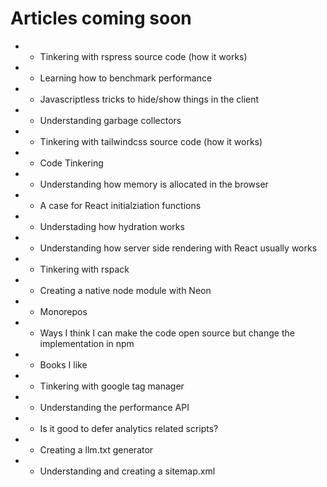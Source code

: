 # Articles coming soon

- - Tinkering with rspress source code (how it works)
- - Learning how to benchmark performance
- - Javascriptless tricks to hide/show things in the client
- - Understanding garbage collectors
- - Tinkering with  tailwindcss source code (how it works)
- - Code Tinkering
- - Understanding how memory is allocated in the browser
- - A case for React initialziation functions
- - Understading how hydration works
- - Understanding how server side rendering with React usually works
- - Tinkering with rspack
- - Creating a native node module with Neon
- - Monorepos
- - Ways I think I can make the code open source but change the implementation in npm
- - Books I like
- - Tinkering with google tag manager
- - Understanding the performance API
- - Is it good to defer analytics related scripts?
- - Creating a llm.txt generator
- - Understanding and creating a sitemap.xml
